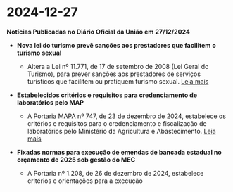 # 2024-12-27

**Notícias Publicadas no Diário Oficial da União em 27/12/2024**

- **Nova lei do turismo prevê sanções aos prestadores que facilitem o turismo sexual**
  - Altera a Lei nº 11.771, de 17 de setembro de 2008 (Lei Geral do Turismo), para prever sanções aos prestadores de serviços turísticos que facilitem ou pratiquem turismo sexual. [Leia mais](https://www.in.gov.br/web/dou/-/lei-n-15.073-de-26-de-dezembro-de-2024-604330789)

- **Estabelecidos critérios e requisitos para credenciamento de laboratórios pelo MAP**
  - A Portaria MAPA nº 747, de 23 de dezembro de 2024, estabelece os critérios e requisitos para o credenciamento e fiscalização de laboratórios pelo Ministério da Agricultura e Abastecimento. [Leia mais](https://www.in.gov.br/web/dou/-/portaria-mapa-n-747-de-23-de-dezembro-de-2024-604326121)

- **Fixadas normas para execução de emendas de bancada estadual no orçamento de 2025 sob gestão do MEC**
  - A Portaria nº 1.208, de 26 de dezembro de 2024, estabelece critérios e orientações para a execução